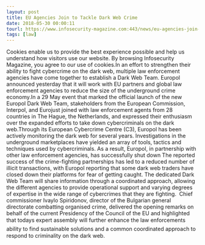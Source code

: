 ```yaml
---
layout: post
title: EU Agencies Join to Tackle Dark Web Crime
date: 2018-05-30 00:00:11
tourl: https://www.infosecurity-magazine.com:443/news/eu-agencies-join-to-tackle-dark/
tags: [law]
---
```

Cookies enable us to provide the best experience possible and help us understand how visitors use our website. By browsing Infosecurity Magazine, you agree to our use of cookies.In an effort to strengthen their ability to fight cybercrime on the dark web, multiple law enforcement agencies have come together to establish a Dark Web Team. Europol announced yesterday that it will work with EU partners and global law enforcement agencies to reduce the size of the underground crime economy.In a 29 May event that marked the official launch of the new Europol Dark Web Team, stakeholders from the European Commission, Interpol, and Eurojust joined with law enforcement agents from 28 countries in The Hague, the Netherlands, and expressed their enthusiasm over the expanded efforts to take down cybercriminals on the dark web.Through its European Cybercrime Centre (C3), Europol has been actively monitoring the dark web for several years. Investigations in the underground marketplaces have yielded an array of tools, tactics and techniques used by cybercriminals. As a result, Europol, in partnership with other law enforcement agencies, has successfully shut down The reported success of the crime-fighting partnerships has led to a reduced number of illicit transactions, with Europol reporting that some dark web traders have closed down their platforms for fear of getting caught. The dedicated Dark Web Team will share information through a coordinated approach, allowing the different agencies to provide operational support and varying degrees of expertise in the wide range of cybercrimes that they are fighting.  Chief commissioner Ivaylo Spiridonov, director of the Bulgarian general directorate combatting organised crime, delivered the opening remarks on behalf of the current Presidency of the Council of the EU and highlighted that todays expert assembly will further enhance the law enforcements ability to find sustainable solutions and a common coordinated approach to respond to criminality on the dark web.